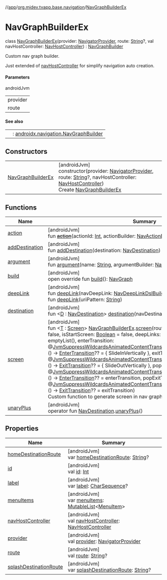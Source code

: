 //[app](../../../index.md)/[org.mjdev.tvapp.base.navigation](../index.md)/[NavGraphBuilderEx](index.md)

# NavGraphBuilderEx

class [NavGraphBuilderEx](index.md)(provider: [NavigatorProvider](https://developer.android.com/reference/kotlin/androidx/navigation/NavigatorProvider.html), route: [String](https://kotlinlang.org/api/latest/jvm/stdlib/kotlin/-string/index.html)?, val navHostController: [NavHostController](https://developer.android.com/reference/kotlin/androidx/navigation/NavHostController.html)) : [NavGraphBuilder](https://developer.android.com/reference/kotlin/androidx/navigation/NavGraphBuilder.html)

Custom nav graph builder.

Just extended of [navHostController](nav-host-controller.md) for simplify navigation auto creation.

#### Parameters

androidJvm

| |
|---|
| provider |
| route |

#### See also

| | |
|---|---|
|  | : [androidx.navigation.NavGraphBuilder](https://developer.android.com/reference/kotlin/androidx/navigation/NavGraphBuilder.html) |

## Constructors

| | |
|---|---|
| [NavGraphBuilderEx](-nav-graph-builder-ex.md) | [androidJvm]<br>constructor(provider: [NavigatorProvider](https://developer.android.com/reference/kotlin/androidx/navigation/NavigatorProvider.html), route: [String](https://kotlinlang.org/api/latest/jvm/stdlib/kotlin/-string/index.html)?, navHostController: [NavHostController](https://developer.android.com/reference/kotlin/androidx/navigation/NavHostController.html))<br>Create [NavGraphBuilderEx](index.md) |

## Functions

| Name | Summary |
|---|---|
| [action](index.md#-1754249251%2FFunctions%2F-912451524) | [androidJvm]<br>fun [~~action~~](index.md#-1754249251%2FFunctions%2F-912451524)(actionId: [Int](https://kotlinlang.org/api/latest/jvm/stdlib/kotlin/-int/index.html), actionBuilder: [NavActionBuilder](https://developer.android.com/reference/kotlin/androidx/navigation/NavActionBuilder.html).() -&gt; [Unit](https://kotlinlang.org/api/latest/jvm/stdlib/kotlin/-unit/index.html)) |
| [addDestination](index.md#2018986491%2FFunctions%2F-912451524) | [androidJvm]<br>fun [addDestination](index.md#2018986491%2FFunctions%2F-912451524)(destination: [NavDestination](https://developer.android.com/reference/kotlin/androidx/navigation/NavDestination.html)) |
| [argument](index.md#-438696563%2FFunctions%2F-912451524) | [androidJvm]<br>fun [argument](index.md#-438696563%2FFunctions%2F-912451524)(name: [String](https://kotlinlang.org/api/latest/jvm/stdlib/kotlin/-string/index.html), argumentBuilder: [NavArgumentBuilder](https://developer.android.com/reference/kotlin/androidx/navigation/NavArgumentBuilder.html).() -&gt; [Unit](https://kotlinlang.org/api/latest/jvm/stdlib/kotlin/-unit/index.html)) |
| [build](build.md) | [androidJvm]<br>open override fun [build](build.md)(): [NavGraph](https://developer.android.com/reference/kotlin/androidx/navigation/NavGraph.html) |
| [deepLink](index.md#-1156471893%2FFunctions%2F-912451524) | [androidJvm]<br>fun [deepLink](index.md#-1156471893%2FFunctions%2F-912451524)(navDeepLink: [NavDeepLinkDslBuilder](https://developer.android.com/reference/kotlin/androidx/navigation/NavDeepLinkDslBuilder.html).() -&gt; [Unit](https://kotlinlang.org/api/latest/jvm/stdlib/kotlin/-unit/index.html))<br>fun [deepLink](index.md#-150036510%2FFunctions%2F-912451524)(uriPattern: [String](https://kotlinlang.org/api/latest/jvm/stdlib/kotlin/-string/index.html)) |
| [destination](index.md#-1004337867%2FFunctions%2F-912451524) | [androidJvm]<br>fun &lt;[D](index.md#-1004337867%2FFunctions%2F-912451524) : [NavDestination](https://developer.android.com/reference/kotlin/androidx/navigation/NavDestination.html)&gt; [destination](index.md#-1004337867%2FFunctions%2F-912451524)(navDestination: [NavDestinationBuilder](https://developer.android.com/reference/kotlin/androidx/navigation/NavDestinationBuilder.html)&lt;[D](index.md#-1004337867%2FFunctions%2F-912451524)&gt;) |
| [screen](../-screen/-companion/screen.md) | [androidJvm]<br>fun &lt;[T](../-screen/-companion/screen.md) : [Screen](../-screen/index.md)&gt; [NavGraphBuilderEx](index.md).[screen](../-screen/-companion/screen.md)(route: [T](../-screen/-companion/screen.md), isHomeScreen: [Boolean](https://kotlinlang.org/api/latest/jvm/stdlib/kotlin/-boolean/index.html) = false, isStartScreen: [Boolean](https://kotlinlang.org/api/latest/jvm/stdlib/kotlin/-boolean/index.html) = false, deepLinks: [List](https://kotlinlang.org/api/latest/jvm/stdlib/kotlin.collections/-list/index.html)&lt;[NavDeepLink](https://developer.android.com/reference/kotlin/androidx/navigation/NavDeepLink.html)&gt; = emptyList(), enterTransition: @[JvmSuppressWildcards](https://kotlinlang.org/api/latest/jvm/stdlib/kotlin.jvm/-jvm-suppress-wildcards/index.html)[AnimatedContentTransitionScope](https://developer.android.com/reference/kotlin/androidx/compose/animation/AnimatedContentTransitionScope.html)&lt;[NavBackStackEntry](https://developer.android.com/reference/kotlin/androidx/navigation/NavBackStackEntry.html)&gt;.() -&gt; [EnterTransition](https://developer.android.com/reference/kotlin/androidx/compose/animation/EnterTransition.html)?? = {                 SlideInVertically             }, exitTransition: @[JvmSuppressWildcards](https://kotlinlang.org/api/latest/jvm/stdlib/kotlin.jvm/-jvm-suppress-wildcards/index.html)[AnimatedContentTransitionScope](https://developer.android.com/reference/kotlin/androidx/compose/animation/AnimatedContentTransitionScope.html)&lt;[NavBackStackEntry](https://developer.android.com/reference/kotlin/androidx/navigation/NavBackStackEntry.html)&gt;.() -&gt; [ExitTransition](https://developer.android.com/reference/kotlin/androidx/compose/animation/ExitTransition.html)?? = {                 SlideOutVertically             }, popEnterTransition: @[JvmSuppressWildcards](https://kotlinlang.org/api/latest/jvm/stdlib/kotlin.jvm/-jvm-suppress-wildcards/index.html)[AnimatedContentTransitionScope](https://developer.android.com/reference/kotlin/androidx/compose/animation/AnimatedContentTransitionScope.html)&lt;[NavBackStackEntry](https://developer.android.com/reference/kotlin/androidx/navigation/NavBackStackEntry.html)&gt;.() -&gt; [EnterTransition](https://developer.android.com/reference/kotlin/androidx/compose/animation/EnterTransition.html)?? = enterTransition, popExitTransition: @[JvmSuppressWildcards](https://kotlinlang.org/api/latest/jvm/stdlib/kotlin.jvm/-jvm-suppress-wildcards/index.html)[AnimatedContentTransitionScope](https://developer.android.com/reference/kotlin/androidx/compose/animation/AnimatedContentTransitionScope.html)&lt;[NavBackStackEntry](https://developer.android.com/reference/kotlin/androidx/navigation/NavBackStackEntry.html)&gt;.() -&gt; [ExitTransition](https://developer.android.com/reference/kotlin/androidx/compose/animation/ExitTransition.html)?? = exitTransition)<br>Custom function to generate screen in nav graph. |
| [unaryPlus](index.md#-837558775%2FExtensions%2F-912451524) | [androidJvm]<br>operator fun [NavDestination](https://developer.android.com/reference/kotlin/androidx/navigation/NavDestination.html).[unaryPlus](index.md#-837558775%2FExtensions%2F-912451524)() |

## Properties

| Name | Summary |
|---|---|
| [homeDestinationRoute](home-destination-route.md) | [androidJvm]<br>var [homeDestinationRoute](home-destination-route.md): [String](https://kotlinlang.org/api/latest/jvm/stdlib/kotlin/-string/index.html)? |
| [id](index.md#-1474937811%2FProperties%2F-912451524) | [androidJvm]<br>val [id](index.md#-1474937811%2FProperties%2F-912451524): [Int](https://kotlinlang.org/api/latest/jvm/stdlib/kotlin/-int/index.html) |
| [label](index.md#-353711554%2FProperties%2F-912451524) | [androidJvm]<br>var [label](index.md#-353711554%2FProperties%2F-912451524): [CharSequence](https://kotlinlang.org/api/latest/jvm/stdlib/kotlin/-char-sequence/index.html)? |
| [menuItems](menu-items.md) | [androidJvm]<br>var [menuItems](menu-items.md): [MutableList](https://kotlinlang.org/api/latest/jvm/stdlib/kotlin.collections/-mutable-list/index.html)&lt;[MenuItem](../-menu-item/index.md)&gt; |
| [navHostController](nav-host-controller.md) | [androidJvm]<br>val [navHostController](nav-host-controller.md): [NavHostController](https://developer.android.com/reference/kotlin/androidx/navigation/NavHostController.html) |
| [provider](index.md#1416870999%2FProperties%2F-912451524) | [androidJvm]<br>val [provider](index.md#1416870999%2FProperties%2F-912451524): [NavigatorProvider](https://developer.android.com/reference/kotlin/androidx/navigation/NavigatorProvider.html) |
| [route](index.md#1604817033%2FProperties%2F-912451524) | [androidJvm]<br>val [route](index.md#1604817033%2FProperties%2F-912451524): [String](https://kotlinlang.org/api/latest/jvm/stdlib/kotlin/-string/index.html)? |
| [splashDestinationRoute](splash-destination-route.md) | [androidJvm]<br>var [splashDestinationRoute](splash-destination-route.md): [String](https://kotlinlang.org/api/latest/jvm/stdlib/kotlin/-string/index.html)? |
